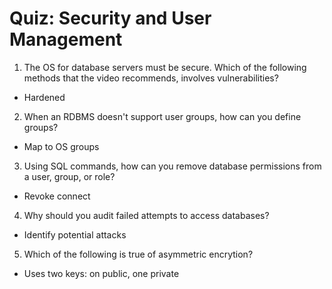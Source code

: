 # Quiz: Security and User Management

1. The OS for database servers must be secure. Which of the following methods that the video recommends, involves vulnerabilities?

- Hardened

2. When an RDBMS doesn't support user groups, how can you define groups?

- Map to OS groups

3. Using SQL commands, how can you remove database permissions from a user, group, or role?

- Revoke connect

4. Why should you audit failed attempts to access databases?

- Identify potential attacks

5. Which of the following is true of asymmetric encrytion?

- Uses two keys: on public, one private
